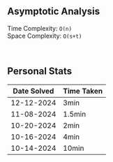 ## Asymptotic Analysis  
Time Complexity: `O(n)`  
Space Complexity: `O(s+t)`  

&nbsp;  

## Personal Stats
| Date Solved | Time Taken |
| ----------- | ---------- |
| 12-12-2024  | 3min |  
| 11-08-2024  | 1.5min |  
| 10-20-2024  | 2min |  
| 10-16-2024  | 4min |  
| 10-14-2024  | 10min |  
